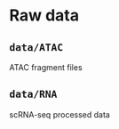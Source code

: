 Raw data
========

`data/ATAC`
-----------

ATAC fragment files

`data/RNA`
----------

scRNA-seq processed data